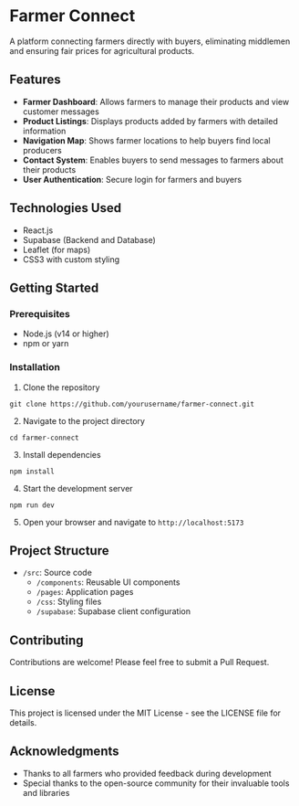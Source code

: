# Farmer Connect

A platform connecting farmers directly with buyers, eliminating middlemen and ensuring fair prices for agricultural products.

## Features

- **Farmer Dashboard**: Allows farmers to manage their products and view customer messages
- **Product Listings**: Displays products added by farmers with detailed information
- **Navigation Map**: Shows farmer locations to help buyers find local producers
- **Contact System**: Enables buyers to send messages to farmers about their products
- **User Authentication**: Secure login for farmers and buyers

## Technologies Used

- React.js
- Supabase (Backend and Database)
- Leaflet (for maps)
- CSS3 with custom styling

## Getting Started

### Prerequisites

- Node.js (v14 or higher)
- npm or yarn

### Installation

1. Clone the repository
```
git clone https://github.com/yourusername/farmer-connect.git
```

2. Navigate to the project directory
```
cd farmer-connect
```

3. Install dependencies
```
npm install
```

4. Start the development server
```
npm run dev
```

5. Open your browser and navigate to `http://localhost:5173`

## Project Structure

- `/src`: Source code
  - `/components`: Reusable UI components
  - `/pages`: Application pages
  - `/css`: Styling files
  - `/supabase`: Supabase client configuration

## Contributing

Contributions are welcome! Please feel free to submit a Pull Request.

## License

This project is licensed under the MIT License - see the LICENSE file for details.

## Acknowledgments

- Thanks to all farmers who provided feedback during development
- Special thanks to the open-source community for their invaluable tools and libraries
